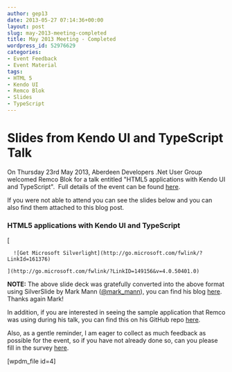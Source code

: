 ```yaml
---
author: gep13
date: 2013-05-27 07:14:36+00:00
layout: post
slug: may-2013-meeting-completed
title: May 2013 Meeting - Completed
wordpress_id: 52976629
categories:
- Event Feedback
- Event Material
tags:
- HTML 5
- Kendo UI
- Remco Blok
- Slides
- TypeScript
---
```


# Slides from Kendo UI and TypeScript Talk




On Thursday 23rd May 2013, Aberdeen Developers .Net User Group welcomed Remco Blok for a talk entitled "HTML5 applications with Kendo UI and TypeScript".  Full details of the event can be found [here](http://www.aberdeendevelopers.co.uk/may-2013-meeting-remco-blok-talking-about-html5/).





If you were not able to attend you can see the slides below and you can also find them attached to this blog post.





### HTML5 applications with Kendo UI and TypeScript





  [

      ![Get Microsoft Silverlight](http://go.microsoft.com/fwlink/?LinkId=161376)

    ](http://go.microsoft.com/fwlink/?LinkID=149156&v=4.0.50401.0)











**NOTE:** The above slide deck was gratefully converted into the above format using SilverSlide by Mark Mann ([@mark_mann](http://twitter.com/#!/@mark_mann)), you can find his blog [here](http://blog.mark-mann.co.uk/).  Thanks again Mark!





In addition, if you are interested in seeing the sample application that Remco was using during his talk, you can find this on his GitHub repo [here](https://github.com/RemcoBlok/KendoUITypeScript).





Also, as a gentle reminder, I am eager to collect as much feedback as possible for the event, so if you have not already done so, can you please fill in the survey [here](http://www.surveymonkey.com/s/JDLWPWF).



[wpdm_file id=4]
